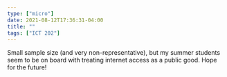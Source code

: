 ```yaml
---
type: ["micro"]
date: 2021-08-12T17:36:31-04:00
title: ""
tags: ["ICT 202"]
---
```

Small sample size (and very non-representative), but my summer students seem to be on board with treating internet access as a public good. Hope for the future!
